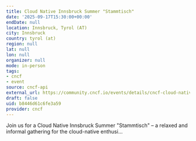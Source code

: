 ```yaml
---
title: Cloud Native Innsbruck Summer "Stammtisch"
date: '2025-09-17T15:30:00+00:00'
endDate: null
location: Innsbruck, Tyrol (AT)
city: Innsbruck
country: tyrol (at)
region: null
lat: null
lon: null
organizer: null
mode: in-person
tags:
- cncf
- event
source: cncf-api
external_url: https://community.cncf.io/events/details/cncf-cloud-native-innsbruck-presents-cloud-native-innsbruck-summer-stammtisch/
draft: false
uid: b8446d61c6fe3a59
provider: cncf
---
```

Join us for a Cloud Native Innsbruck Summer "Stammtisch" – a relaxed and informal gathering for the cloud-native enthusi...
